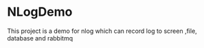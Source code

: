 # NLogDemo
This project is a demo for nlog which can record log to screen ,file, database and rabbitmq
